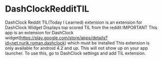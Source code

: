 DashClockRedditTIL
==================

DashClock Reddit TIL(Today I Learned) extension is an extension for DashClock Widget
Displays top scored TIL from the reddit
IMPORTANT
This app is an extension for DashClock widget(https://play.google.com/store/apps/details?id=net.nurik.roman.dashclock) 
which must be installed
This extension is only available for android 4.2 and up.
This will not show up on your app launcher. To use this, go to DashClock settings and add TIL extension.
